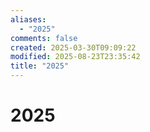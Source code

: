 ```yaml
---
aliases:
  - "2025"
comments: false
created: 2025-03-30T09:09:22
modified: 2025-08-23T23:35:42
title: "2025"
---
```


# 2025
